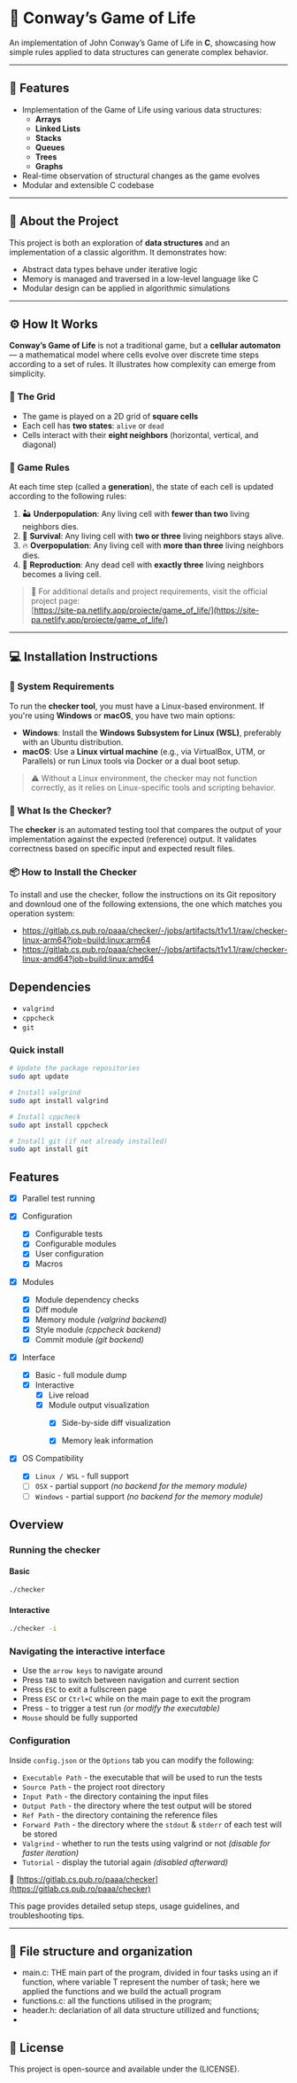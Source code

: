 # 🧬 Conway’s Game of Life

An implementation of John Conway’s Game of Life in **C**, showcasing how simple rules applied to data structures can generate complex behavior.

---

## 🚀 Features

- Implementation of the Game of Life using various data structures:
  - **Arrays**
  - **Linked Lists**
  - **Stacks**
  - **Queues**
  - **Trees**
  - **Graphs**
- Real-time observation of structural changes as the game evolves
- Modular and extensible C codebase

---

## 🧠 About the Project

This project is both an exploration of **data structures** and an implementation of a classic algorithm. It demonstrates how:
- Abstract data types behave under iterative logic
- Memory is managed and traversed in a low-level language like C
- Modular design can be applied in algorithmic simulations

---

## ⚙️ How It Works

**Conway’s Game of Life** is not a traditional game, but a **cellular automaton** — a mathematical model where cells evolve over discrete time steps according to a set of rules. It illustrates how complexity can emerge from simplicity.

### 🌱 The Grid

- The game is played on a 2D grid of **square cells**
- Each cell has **two states**: `alive` or `dead`
- Cells interact with their **eight neighbors** (horizontal, vertical, and diagonal)

### 📏 Game Rules

At each time step (called a **generation**), the state of each cell is updated according to the following rules:

1. 🏜️ **Underpopulation**: Any living cell with **fewer than two** living neighbors dies.
2. 🌿 **Survival**: Any living cell with **two or three** living neighbors stays alive.
3. 🔥 **Overpopulation**: Any living cell with **more than three** living neighbors dies.
4. 🌱 **Reproduction**: Any dead cell with **exactly three** living neighbors becomes a living cell.

> 📖 For additional details and project requirements, visit the official project page:  
> [https://site-pa.netlify.app/proiecte/game_of_life/](https://site-pa.netlify.app/proiecte/game_of_life/)

---

## 💻 Installation Instructions

### 🧰 System Requirements

To run the **checker tool**, you must have a Linux-based environment. If you're using **Windows** or **macOS**, you have two main options:

- **Windows**: Install the **Windows Subsystem for Linux (WSL)**, preferably with an Ubuntu distribution.
- **macOS**: Use a **Linux virtual machine** (e.g., via VirtualBox, UTM, or Parallels) or run Linux tools via Docker or a dual boot setup.

> ⚠️ Without a Linux environment, the checker may not function correctly, as it relies on Linux-specific tools and scripting behavior.

### 🧪 What Is the Checker?

The **checker** is an automated testing tool that compares the output of your implementation against the expected (reference) output. It validates correctness based on specific input and expected result files.

### 📦 How to Install the Checker

To install and use the checker, follow the instructions on its Git repository and downloud one of the following extensions, the one which matches you operation system:
- https://gitlab.cs.pub.ro/paaa/checker/-/jobs/artifacts/t1v1.1/raw/checker-linux-arm64?job=build:linux:arm64
- https://gitlab.cs.pub.ro/paaa/checker/-/jobs/artifacts/t1v1.1/raw/checker-linux-amd64?job=build:linux:amd64

## Dependencies

* `valgrind`
* `cppcheck`
* `git`

### Quick install

```bash
# Update the package repositories
sudo apt update

# Install valgrind
sudo apt install valgrind

# Install cppcheck
sudo apt install cppcheck

# Install git (if not already installed)
sudo apt install git
```

## Features

- [x] Parallel test running

- [x] Configuration
  - [x] Configurable tests
  - [x] Configurable modules
  - [x] User configuration
  - [x] Macros

- [x] Modules
  - [x] Module dependency checks
  - [x] Diff module
  - [x] Memory module _(valgrind backend)_
  - [x] Style module _(cppcheck backend)_
  - [x] Commit module _(git backend)_

- [x] Interface
  - [x] Basic - full module dump
  - [x] Interactive
    - [x] Live reload
    - [x] Module output visualization
      - [x] Side-by-side diff visualization
      - [x] Memory leak information

  
- [x] OS Compatibility
  - [x] `Linux / WSL` - full support
  - [ ] `OSX` - partial support _(no backend for the memory module)_
  - [ ] `Windows` - partial support _(no backend for the memory module)_

## Overview

### Running the checker

#### Basic
```bash
./checker
```

#### Interactive
```bash
./checker -i
```

### Navigating the interactive interface

* Use the `arrow keys` to navigate around
* Press `TAB` to switch between navigation and current section
* Press `ESC` to exit a fullscreen page
* Press `ESC` or `Ctrl+C` while on the main page to exit the program
* Press `~` to trigger a test run _(or modify the executable)_
* `Mouse` should be fully supported

### Configuration

Inside `config.json` or the `Options` tab you can modify the following:

* `Executable Path` - the executable that will be used to run the tests
* `Source Path` - the project root directory
* `Input Path` - the directory containing the input files
* `Output Path` - the directory where the test output will be stored
* `Ref Path` - the directory containing the reference files
* `Forward Path` - the directory where the `stdout` & `stderr` of each test will be stored
* `Valgrind` - whether to run the tests using valgrind or not _(disable for faster iteration)_
* `Tutorial` - display the tutorial again _(disabled afterward)_


🔗 [https://gitlab.cs.pub.ro/paaa/checker](https://gitlab.cs.pub.ro/paaa/checker)

This page provides detailed setup steps, usage guidelines, and troubleshooting tips.

---

## 📂 File structure and organization

- main.c: THE main part of the program, divided in four tasks using an if function, where variable T represent the number of task; here we applied the functions and we build the actuall program
- functions.c: all the functions utilised in the program;
- header.h: declariation of all data structure utillized and functions;
- 

## 📄 License

This project is open-source and available under the (LICENSE).



